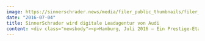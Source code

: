 ```yaml
---
image: https://sinnerschrader.news/media/filer_public_thumbnails/filer_public/0b/d4/0bd4e255-d3c1-4662-87bc-03291056b5d3/audiwebsite700.jpg__480x288_q85_crop_subsampling-2_upscale.jpg
date: "2016-07-04"
title: SinnerSchrader wird digitale Leadagentur von Audi
content: <div class="newsbody"><p>Hamburg, Juli 2016 – Ein Prestige-Etat der Automobilbranche wechselt in neue Hände&#58; Nach einem mehrstufigen Pitch entscheidet sich Audi für SinnerSchrader als weltweite digitale Leadagentur. Für zunächst drei Jahre soll das Unternehmen die Marke in den Bereichen digitale Plattformen und innovative Services unterstützen und dabei helfen, die nahtlose Vernetzung von digitaler und physischer Welt zu meistern.</p><p>Damit wird SinnerSchrader zum zentralen internationalen Partner für die bedeutende Transformation der technologisch progressiven Premiummarke. Entlang der bereits heute digital geprägten Customer Journey sollen neue Wertschöpfungsquellen entwickelt und in einem markenadäquaten Digitalerlebnis umgesetzt werden.</p><p>„Unser integrierter Ansatz zeigt auf, wie wir Audi über eine begeisternde Service-Experience und nutzenstiftende AI-Komponenten im digitalen Zeitalter weiter vorantreiben“, erläutert Dr. Axel Averdung, Geschäftsführer Strategie bei SinnerSchrader. „Wir haben von Anfang an sowohl nutzer- und datenzentriert als auch in Technologie- und Businessmodellen gedacht – ohne die Marke Audi auch nur einen Moment aus dem Fokus zu verlieren. Auf Basis der Visionen von Audi wurde ein Konzept präsentiert, das einerseits klar in die Zukunft weist und dennoch ab morgen mit konkreten Ergebnissen gemeinsam realisiert werden kann. Vorsprung durch Technik in der neuen Wettbewerbsarena rund um Uber, Google, Baidu, Tesla und Co. Wir freuen uns extrem auf die Aufgaben“.</p><p>Das Team bei SinnerSchrader&#58; Dr. Axel Averdung (Geschäftsführer Strategie), Jürgen Alker (Geschäftsführer Content), Holger Blank (Geschäftsführer Technologie), Silke Zielhofer (CD User Experience), Philipp Kafkoulas (CD Design), Stefan Förster (CD Text),  Arndt Allmeling (Director Technology), Oliver Meyfarth (Senior Data Scientist).</p><p><strong>Über SinnerSchrader</strong><br/>SinnerSchrader gehört zu den führenden Digitaldienstleistern Europas. Der Fokus liegt auf der Entwicklung transformationaler Produkte und Services für das digitale Zeitalter. Mehr als 500 Talente – davon allein rund 200 Entwickler – arbeiten  für internationale Marken wie Allianz, Audi, comdirect, Deutsche Bank, ERGO, Leica, McDonalds, Telefónica, TUI, unitymedia und Volkswagen. SinnerSchrader wurde 1996 gegründet, ist seit 1999 börsennotiert und hat Büros in Hamburg, Berlin, Frankfurt am Main, München, Prag und Hannover.<br/><a href="http&#58;//sinnerschrader.com/">http&#58;//sinnerschrader.com</a></p><p><a class="news-backlink" href="/de/"><svg class="svg-ico svg-ico--arrow-left"><use xlink&#58;href="#arrow-down"></use></svg>Zurück zur Presse Übersicht</a></p></div>
---
```

